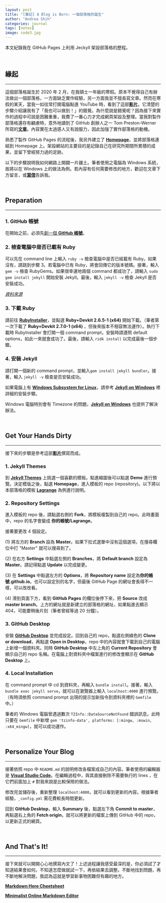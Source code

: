 ```yaml
---
layout: post
title: "[筆記] A Blog is Born: 一個部落格的誕生"
author: "Andrea Shih"
categories: journal
tags: [notes]
image: code3.jpg
---
```

本文紀錄我在 GitHub Pages 上利用 Jeckyll 架設部落格的歷程。

&nbsp;

## 緣起
---
這個部落格誕生於 2020 年 2 月，在我碩士一年級的寒假。原本不覺得自己有辦法做出一個部落格，一方面缺乏實作經驗，另一方面我並不擅長寫文章。然而在寒假的某天，當我一如往常打開電腦點進 YouTube 時，看到了這部[**影片**](https://www.youtube.com/watch?v=U0idtvxVo9I)。它清楚的步驟介紹讓我有了「我也可以做到！」的錯覺。為什麼說是錯覺呢？因為接下來實作的過程中可說是困難重重，我費了一番心力才完成網頁架設及整理。當我對製作部落格還存有顧慮時，意外地讀到了 GitHub 創辦人之一 Tom Preston-Werner 所寫的[**文章**](https://tom.preston-werner.com/2008/11/17/blogging-like-a-hacker.html)。內容實在太過感人又有說服力，因此加強了實作部落格的動機。

熟悉了製作 GitHub Pages 的流程後，我另外建立了 [**Homepage**](https://andreashih.github.io/)，並將部落格連結到 Homepage 上。架設網站的主要目的是記錄自己在研究所期間所累積的成果，並留下曾經努力過的足跡。

以下的步驟說明我如何網路上開闢一片疆土。筆者使用之電腦為 Windows 系統，故將以在 Windows 上的做法為例。若內容有任何需要修改的地方，歡迎在文章下方留言，或[**寫信**](mailto:r08142004@ntu.edu.tw)告訴我。

&nbsp;

## Preparation
---
### 1. GitHub 帳號
在開始之前，必須先[創一個 **GitHub 帳號**](https://github.com/)。

### 2. 檢查電腦中是否已載有 Ruby
可以先在 command line 上輸入 `ruby -v` 檢查電腦中是否已經載有 Ruby。如果沒有，請跳到步驟 3。若電腦中已有 Ruby，將會回傳它的版本號碼。接著，輸入 `gem -v` 檢查 RubyGems。如果很幸運地兩個 command 都成功了，請輸入 `sudo gem install jekyll` 開始安裝 Jekyll。最後，輸入 `jekyll -v` 檢查 Jekyll 是否安裝成功。

[*資料來源*](https://onextrapixel.com/start-jekyll-blog-github-pages-free/)

### 3. 下載 Ruby
請前往 [**RubyInstaller**](https://rubyinstaller.org/downloads/)，並點選 **Ruby+Devkit 2.6.5-1 (x64)** 開始下載。（筆者第一次下載了 **Ruby+Devkit 2.7.0-1 (x64)** ，但後來版本不相容無法運作）。執行下載時 RubyInstaller 會打開一個 command prompt，安裝時請遵照 default options，如此一來就會成功了。最後，請輸入 `ridk install` 以完成最後一個步驟。

### 4. 安裝 Jekyll
請打開一個新的 command prompt，並輸入`gem install jekyll bundler`。接著，輸入 `jekyll -v` 檢查是否安裝成功。

如果電腦上有 [**Windows Subsystem for Linux**](https://docs.microsoft.com/en-us/windows/wsl/about?redirectedfrom=MSDN)，請參考 [**Jekyll on Windows**](https://jekyllrb.com/docs/installation/windows/#installation-via-bash-on-windows-10) 裡詳細的安裝步驟。

Windows 電腦特別會有 Timezone 的問題，[**Jekyll on Windows**](https://jekyllrb.com/docs/installation/windows/#time-zone-management) 也提供了解決辦法。

&nbsp;

## Get Your Hands Dirty
---
接下來的步驟是參考這部[**影片**](https://www.youtube.com/watch?v=U0idtvxVo9I)撰寫而成。

### 1. Jekyll Themes
到 [**Jekyll Themes**](http://jekyllthemes.org/) 上挑選一個喜歡的模板。點進縮圖後可以點選 **Demo** 進行預覽。決定模版之後，點選 **Homepage**，進入模板的 repo (repository)。以下將以本部落格的模板 [**Lagrange**](https://github.com/LeNPaul/Lagrange) 為例進行說明。

### 2. Repository Settings

進入模板的 repo 後，請點選右側的 **Fork**，將模板複製到自己的 repo。此時畫面中，repo 的名字會變成 **你的帳號/Lagrange**。

接著要更改 4 個設定。

(1) 將左方的 **Branch** 設為 **Master**。如果下拉式選單中沒有這個選項，在搜尋欄位中打 "Master" 就可以搜尋到了。

(2) 在右方 **Settings** 中點選左側的 **Branches**，將 **Default branch** 設定為 **Master**。請記得點選 **Update** 以完成變更。

(3) 在 **Settings** 中點選左方的 **Options**，將 **Repository name** 設定為**你的帳號.github.io**。也可以設定別的名字，但最後 GitHub Page 的網址會長得不一樣，可以改改看。

(4) 滑到頁面下方，看到 **GitHub Pages** 的欄位後停下來，把 **Source** 改成 **master branch**。上方的網址就是新建立的部落格的網址，如果點進去顯示 404，可能要稍後片刻（筆者曾經等過 20 分鐘）。

### 3. GitHub Desktop

安裝 [**GitHub Desktop**](https://desktop.github.com/) 並完成設定。回到自己的 repo，點選右側綠色的 **Clone or download**，再點選 **Open in Desktop**，repo 中的內容就會下載到自己的電腦上新增一個資料夾。同時 **GitHub Desktop** 中左上角的 **Current Repository** 會顯示自己的 repo 名稱。在電腦上對資料夾中檔案進行的修改會顯示在 **GitHub Desktop** 上。

### 4. Local Installation

在 command prompt 中 cd 到資料夾，再輸入 `bundle install`。接著，輸入 `bundle exec jekyll serve`，就可以在瀏覽器上輸入 `localhost:4000` 進行預覽。（有時須依照 command prompt 出現的提示加新指令到資料夾裡的 `Gemfile` 中。）

筆者的 Windows 電腦曾遇過數次 `TZInfo::DataSourceNotFound` 錯誤訊息。此時只要在 `Gemfile` 中新增 `gem 'tzinfo-data', platforms: [:mingw, :mswin, :x64_mingw]`，就可以成功運作。

&nbsp;

## Personalize Your Blog
---

接著依照 repo 中 `README.md` 的說明修改各檔案成自己的內容。筆者使用的編輯器是 [**Visual Studio Code**](https://code.visualstudio.com/)。在編輯過程中，與其直接刪除不需要執行的 lines ，在它們前面加上 `#` 對我來說是比較保險的做法。

修改完並儲存後，重新整理 `localhost:4000`，就可以看到更新的內容。根據筆者經驗，`_config.yml` 需花費較長時間更新。

回到 **GitHub Desktop**，輸入 **Summary** 後，點選左下角 **Commit to master**，再點選右上角的 **Fetch origin**，就可以將更新的檔案上傳到 GitHub 中的 repo，以更新正式的網頁。

&nbsp;

## And That's It!
---
接下來就可以開開心心地撰寫內文了！上述過程讓我感受最深的是，你必須試了才知道結果會如何。不知道怎麼做就試一下，再依結果去調整。不斷地找到問題，再不斷地解決問題，我認為這就是學習新事物困難但有趣的地方。

[**Markdown Here Cheetsheet**](https://github.com/adam-p/markdown-here/wiki/Markdown-Here-Cheatsheet)

[**Minimalist Online Markdown Editor**](http://markdown.pioul.fr/)